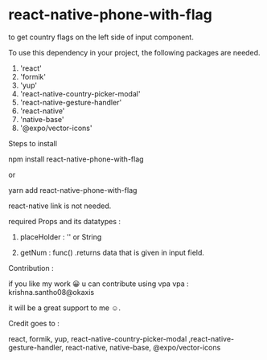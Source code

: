 # react-native-phone-with-flag

to get country flags on the left side of input component. 

To use this dependency in your project, the following packages are needed. 
1. 'react'
2. 'formik'
3. 'yup'
4. 'react-native-country-picker-modal'
2. 'react-native-gesture-handler'
3. 'react-native'
5. 'native-base'
4. '@expo/vector-icons'

Steps to install

npm install react-native-phone-with-flag

or

yarn add react-native-phone-with-flag

react-native link is not needed.

required Props and its datatypes :

1. placeHolder  : '' or String

2. getNum            : func() 
                        .returns data that is given in input field.

Contribution :

if you like my work 😀 u can contribute using vpa
vpa : krishna.santho08@okaxis

it will be a great support to me ☺.

Credit goes to : 

react, formik, yup, react-native-country-picker-modal ,react-native-gesture-handler, react-native, native-base, @expo/vector-icons

